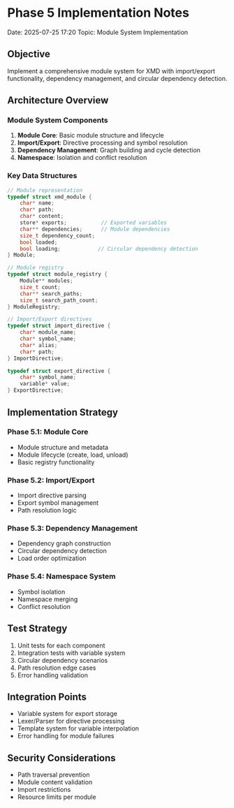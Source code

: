 # Phase 5 Implementation Notes
Date: 2025-07-25 17:20
Topic: Module System Implementation

## Objective
Implement a comprehensive module system for XMD with import/export functionality, 
dependency management, and circular dependency detection.

## Architecture Overview

### Module System Components
1. **Module Core**: Basic module structure and lifecycle
2. **Import/Export**: Directive processing and symbol resolution  
3. **Dependency Management**: Graph building and cycle detection
4. **Namespace**: Isolation and conflict resolution

### Key Data Structures

```c
// Module representation
typedef struct xmd_module {
    char* name;
    char* path;
    char* content;
    store* exports;           // Exported variables
    char** dependencies;      // Module dependencies
    size_t dependency_count;
    bool loaded;
    bool loading;            // Circular dependency detection
} Module;

// Module registry
typedef struct module_registry {
    Module** modules;
    size_t count;
    char** search_paths;
    size_t search_path_count;
} ModuleRegistry;

// Import/Export directives
typedef struct import_directive {
    char* module_name;
    char* symbol_name;
    char* alias;
    char* path;
} ImportDirective;

typedef struct export_directive {
    char* symbol_name;
    variable* value;
} ExportDirective;
```

## Implementation Strategy

### Phase 5.1: Module Core
- Module structure and metadata
- Module lifecycle (create, load, unload)
- Basic registry functionality

### Phase 5.2: Import/Export
- Import directive parsing
- Export symbol management
- Path resolution logic

### Phase 5.3: Dependency Management  
- Dependency graph construction
- Circular dependency detection
- Load order optimization

### Phase 5.4: Namespace System
- Symbol isolation
- Namespace merging
- Conflict resolution

## Test Strategy
1. Unit tests for each component
2. Integration tests with variable system
3. Circular dependency scenarios
4. Path resolution edge cases
5. Error handling validation

## Integration Points
- Variable system for export storage
- Lexer/Parser for directive processing
- Template system for variable interpolation
- Error handling for module failures

## Security Considerations
- Path traversal prevention
- Module content validation
- Import restrictions
- Resource limits per module